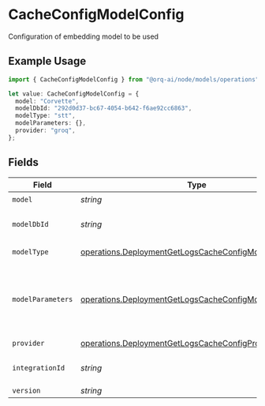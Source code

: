 # CacheConfigModelConfig

Configuration of embedding model to be used

## Example Usage

```typescript
import { CacheConfigModelConfig } from "@orq-ai/node/models/operations";

let value: CacheConfigModelConfig = {
  model: "Corvette",
  modelDbId: "292d0d37-bc67-4054-b642-f6ae92cc6863",
  modelType: "stt",
  modelParameters: {},
  provider: "groq",
};
```

## Fields

| Field                                                                                                                            | Type                                                                                                                             | Required                                                                                                                         | Description                                                                                                                      |
| -------------------------------------------------------------------------------------------------------------------------------- | -------------------------------------------------------------------------------------------------------------------------------- | -------------------------------------------------------------------------------------------------------------------------------- | -------------------------------------------------------------------------------------------------------------------------------- |
| `model`                                                                                                                          | *string*                                                                                                                         | :heavy_check_mark:                                                                                                               | N/A                                                                                                                              |
| `modelDbId`                                                                                                                      | *string*                                                                                                                         | :heavy_check_mark:                                                                                                               | The id of the resource                                                                                                           |
| `modelType`                                                                                                                      | [operations.DeploymentGetLogsCacheConfigModelType](../../models/operations/deploymentgetlogscacheconfigmodeltype.md)             | :heavy_check_mark:                                                                                                               | The type of the model                                                                                                            |
| `modelParameters`                                                                                                                | [operations.DeploymentGetLogsCacheConfigModelParameters](../../models/operations/deploymentgetlogscacheconfigmodelparameters.md) | :heavy_check_mark:                                                                                                               | Model Parameters: Not all parameters apply to every model                                                                        |
| `provider`                                                                                                                       | [operations.DeploymentGetLogsCacheConfigProvider](../../models/operations/deploymentgetlogscacheconfigprovider.md)               | :heavy_check_mark:                                                                                                               | N/A                                                                                                                              |
| `integrationId`                                                                                                                  | *string*                                                                                                                         | :heavy_minus_sign:                                                                                                               | The id of the resource                                                                                                           |
| `version`                                                                                                                        | *string*                                                                                                                         | :heavy_minus_sign:                                                                                                               | N/A                                                                                                                              |